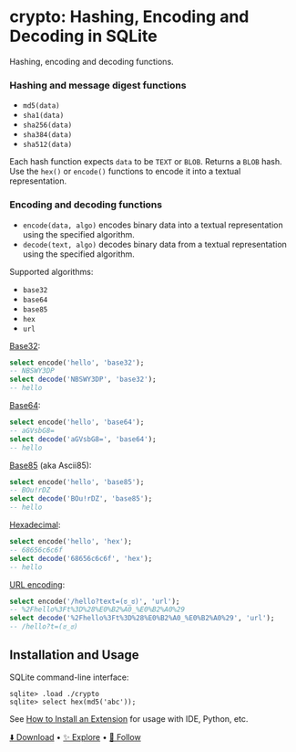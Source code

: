 # crypto: Hashing, Encoding and Decoding in SQLite

Hashing, encoding and decoding functions.

### Hashing and message digest functions

-   `md5(data)`
-   `sha1(data)`
-   `sha256(data)`
-   `sha384(data)`
-   `sha512(data)`

Each hash function expects `data` to be `TEXT` or `BLOB`. Returns a `BLOB` hash. Use the `hex()` or `encode()` functions to encode it into a textual representation.

### Encoding and decoding functions

-   `encode(data, algo)` encodes binary data into a textual representation using the specified algorithm.
-   `decode(text, algo)` decodes binary data from a textual representation using the specified algorithm.

Supported algorithms:

-   `base32`
-   `base64`
-   `base85`
-   `hex`
-   `url`

[Base32](https://en.wikipedia.org/wiki/Base32):

```sql
select encode('hello', 'base32');
-- NBSWY3DP
select decode('NBSWY3DP', 'base32');
-- hello
```

[Base64](https://en.wikipedia.org/wiki/Base64):

```sql
select encode('hello', 'base64');
-- aGVsbG8=
select decode('aGVsbG8=', 'base64');
-- hello
```

[Base85](https://en.wikipedia.org/wiki/Ascii85) (aka Ascii85):

```sql
select encode('hello', 'base85');
-- BOu!rDZ
select decode('BOu!rDZ', 'base85');
-- hello
```

[Hexadecimal](https://en.wikipedia.org/wiki/Hexadecimal):

```sql
select encode('hello', 'hex');
-- 68656c6c6f
select decode('68656c6c6f', 'hex');
-- hello
```

[URL encoding](https://en.wikipedia.org/wiki/URL_encoding):

```sql
select encode('/hello?text=(ಠ_ಠ)', 'url');
-- %2Fhello%3Ft%3D%28%E0%B2%A0_%E0%B2%A0%29
select decode('%2Fhello%3Ft%3D%28%E0%B2%A0_%E0%B2%A0%29', 'url');
-- /hello?t=(ಠ_ಠ)
```

## Installation and Usage

SQLite command-line interface:

```
sqlite> .load ./crypto
sqlite> select hex(md5('abc'));
```

See [How to Install an Extension](install.md) for usage with IDE, Python, etc.

[⬇️ Download](https://github.com/nalgeon/sqlean/releases/latest) •
[✨ Explore](https://github.com/nalgeon/sqlean) •
[🚀 Follow](https://twitter.com/ohmypy)
